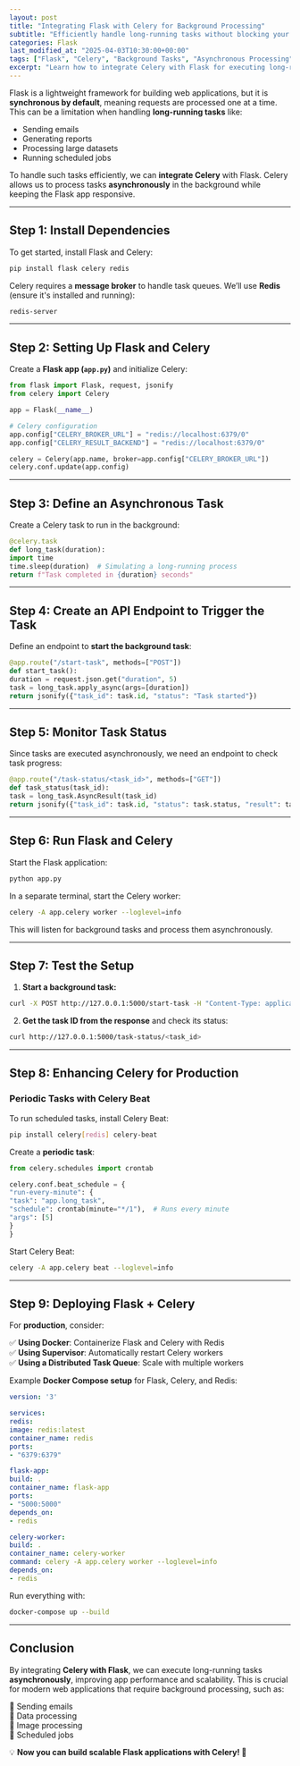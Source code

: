 ```yaml
---
layout: post
title: "Integrating Flask with Celery for Background Processing"
subtitle: "Efficiently handle long-running tasks without blocking your Flask application"
categories: Flask
last_modified_at: "2025-04-03T10:30:00+00:00"
tags: ["Flask", "Celery", "Background Tasks", "Asynchronous Processing", "Python"]
excerpt: "Learn how to integrate Celery with Flask for executing long-running tasks asynchronously, improving scalability and performance."
---
```

Flask is a lightweight framework for building web applications, but it is **synchronous by default**, meaning requests are processed one at a time. This can be a limitation when handling **long-running tasks** like:

- Sending emails
- Generating reports
- Processing large datasets
- Running scheduled jobs

To handle such tasks efficiently, we can **integrate Celery** with Flask. Celery allows us to process tasks **asynchronously** in the background while keeping the Flask app responsive.

---

## Step 1: Install Dependencies

To get started, install Flask and Celery:

```sh
pip install flask celery redis
```

Celery requires a **message broker** to handle task queues. We’ll use **Redis** (ensure it's installed and running):

```sh
redis-server
```

---

## Step 2: Setting Up Flask and Celery

Create a **Flask app (`app.py`)** and initialize Celery:

```python
from flask import Flask, request, jsonify
from celery import Celery

app = Flask(__name__)

# Celery configuration
app.config["CELERY_BROKER_URL"] = "redis://localhost:6379/0"
app.config["CELERY_RESULT_BACKEND"] = "redis://localhost:6379/0"

celery = Celery(app.name, broker=app.config["CELERY_BROKER_URL"])
celery.conf.update(app.config)
```

---

## Step 3: Define an Asynchronous Task

Create a Celery task to run in the background:

```python
@celery.task
def long_task(duration):
import time
time.sleep(duration)  # Simulating a long-running process
return f"Task completed in {duration} seconds"
```

---

## Step 4: Create an API Endpoint to Trigger the Task

Define an endpoint to **start the background task**:

```python
@app.route("/start-task", methods=["POST"])
def start_task():
duration = request.json.get("duration", 5)
task = long_task.apply_async(args=[duration])
return jsonify({"task_id": task.id, "status": "Task started"})
```

---

## Step 5: Monitor Task Status

Since tasks are executed asynchronously, we need an endpoint to check task progress:

```python
@app.route("/task-status/<task_id>", methods=["GET"])
def task_status(task_id):
task = long_task.AsyncResult(task_id)
return jsonify({"task_id": task.id, "status": task.status, "result": task.result})
```

---

## Step 6: Run Flask and Celery

Start the Flask application:

```sh
python app.py
```

In a separate terminal, start the Celery worker:

```sh
celery -A app.celery worker --loglevel=info
```

This will listen for background tasks and process them asynchronously.

---

## Step 7: Test the Setup

1. **Start a background task:**

```sh
curl -X POST http://127.0.0.1:5000/start-task -H "Content-Type: application/json" -d '{"duration": 10}'
```

2. **Get the task ID from the response** and check its status:

```sh
curl http://127.0.0.1:5000/task-status/<task_id>
```

---

## Step 8: Enhancing Celery for Production

### Periodic Tasks with Celery Beat

To run scheduled tasks, install Celery Beat:

```sh
pip install celery[redis] celery-beat
```

Create a **periodic task**:

```python
from celery.schedules import crontab

celery.conf.beat_schedule = {
"run-every-minute": {
"task": "app.long_task",
"schedule": crontab(minute="*/1"),  # Runs every minute
"args": [5]
}
}
```

Start Celery Beat:

```sh
celery -A app.celery beat --loglevel=info
```

---

## Step 9: Deploying Flask + Celery

For **production**, consider:

✅ **Using Docker**: Containerize Flask and Celery with Redis  
✅ **Using Supervisor**: Automatically restart Celery workers  
✅ **Using a Distributed Task Queue**: Scale with multiple workers

Example **Docker Compose setup** for Flask, Celery, and Redis:

```yaml
version: '3'

services:
redis:
image: redis:latest
container_name: redis
ports:
- "6379:6379"

flask-app:
build: .
container_name: flask-app
ports:
- "5000:5000"
depends_on:
- redis

celery-worker:
build: .
container_name: celery-worker
command: celery -A app.celery worker --loglevel=info
depends_on:
- redis
```

Run everything with:

```sh
docker-compose up --build
```

---

## Conclusion

By integrating **Celery with Flask**, we can execute long-running tasks **asynchronously**, improving app performance and scalability. This is crucial for modern web applications that require background processing, such as:

🔹 Sending emails  
🔹 Data processing  
🔹 Image processing  
🔹 Scheduled jobs

💡 **Now you can build scalable Flask applications with Celery! 🚀**  
